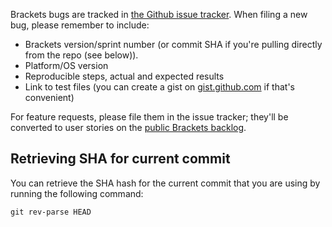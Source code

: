 Brackets bugs are tracked in [the Github issue tracker](https://github.com/adobe/brackets/issues). 
When filing a new bug, please remember to include:

* Brackets version/sprint number (or commit SHA if you're pulling directly from the repo (see below)).
* Platform/OS version
* Reproducible steps, actual and expected results
* Link to test files (you can create a gist on [gist.github.com](https://gist.github.com/) 
if that's convenient)

For feature requests, please file them in the issue tracker; they'll be converted
to user stories on the [public Brackets backlog](https://trello.com/board/brackets/4f90a6d98f77505d7940ce88).

## Retrieving SHA for current commit

You can retrieve the SHA hash for the current commit that you are using by running the following command:

    git rev-parse HEAD